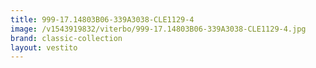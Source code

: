 ```yaml
---
title: 999-17.14803B06-339A3038-CLE1129-4
image: /v1543919832/viterbo/999-17.14803B06-339A3038-CLE1129-4.jpg
brand: classic-collection
layout: vestito
---
```

